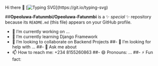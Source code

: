 Hi there 👋
[![Typing SVG](https://readme-typing-svg.demolab.com/?lines=BACKEND+DEVELOPMENT?;I'M+YOUR+GUY!)](https://git.io/typing-svg)


##**Opeoluwa-Fatunmbi/Opeoluwa-Fatunmbi** is a ✨ _special_ ✨ repository because its `README.md` (this file) appears on your GitHub profile.

- 🔭 I’m currently working on ...
- 🌱 I’m currently learning Django Framework
- 👯 I’m looking to collaborate on Backend Projects
##- 🤔 I’m looking for help with ...
##- 💬 Ask me about 
- 📫 How to reach me: +234 8155260863
##- 😄 Pronouns: ...
##- ⚡ Fun fact: 
